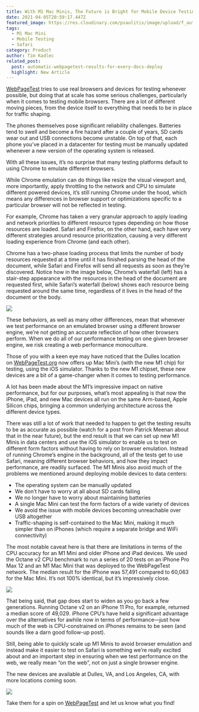 ```yaml
---
title: With M1 Mac Minis, The Future is Bright for Mobile Device Testing
date: 2021-04-05T20:59:17.447Z
featured_image: https://res.cloudinary.com/psaulitis/image/upload/f_auto,q_auto/v1617657017/M1_Mac_Mini_Cover_wkcaof.png
tags:
  - M1 Mac Mini
  - Mobile Testing
  - Safari
category: Product
author: Tim Kadlec
related_post:
  post: automatic-webpagetest-results-for-every-docs-deploy
  highlight: New Article
---
```

[WebPageTest](http://webpagetest.org/?__hstc=176883706.5eff1ae379776f547a1ff32a0f148c10.1594067722813.1617227833988.1617656500180.435&__hssc=176883706.1.1617656500180&__hsfp=3146337546) tries to use real browsers and devices for testing whenever possible, but doing that at scale has some serious challenges, particularly when it comes to testing mobile browsers. There are a lot of different moving pieces, from the device itself to everything that needs to be in place for traffic shaping.

The phones themselves pose significant reliability challenges. Batteries tend to swell and become a fire hazard after a couple of years, SD cards wear out and USB connections become unstable. On top of that, each phone you’ve placed in a datacenter for testing must be manually updated whenever a new version of the operating system is released.

With all these issues, it’s no surprise that many testing platforms default to using Chrome to emulate different browsers.

While Chrome emulation can do things like resize the visual viewport and, more importantly, apply throttling to the network and CPU to simulate different powered devices, it’s still running Chrome under the hood, which means any differences in browser support or optimizations specific to a particular browser will not be reflected in testing.

For example, Chrome has taken a very granular approach to apply loading and network priorities to different resource types depending on how those resources are loaded. Safari and Firefox, on the other hand, each have very different strategies around resource prioritization, causing a very different loading experience from Chrome (and each other).

Chrome has a two-phase loading process that limits the number of body resources requested at a time until it has finished parsing the head of the document, while Safari and Firefox will send all requests as soon as they’re discovered. Notice how in the image below, Chrome’s waterfall (left) has a stair-step appearance with the resources in the head of the document are requested first, while Safari’s waterfall (below) shows each resource being requested around the same time, regardless of it lives in the head of the document or the body.

![](https://res.cloudinary.com/psaulitis/image/upload/f_auto,q_auto/v1617656580/M1_Waterfall_xomw6m.png)

These behaviors, as well as many other differences, mean that whenever we test performance on an emulated browser using a different browser engine, we’re not getting an accurate reflection of how other browsers perform. When we do all of our performance testing on one given browser engine, we risk creating a web performance monoculture.

Those of you with a keen eye may have noticed that the Dulles location on [WebPageTest.org](http://webpagetest.org/?__hstc=176883706.5eff1ae379776f547a1ff32a0f148c10.1594067722813.1617227833988.1617656500180.435&__hssc=176883706.1.1617656500180&__hsfp=3146337546) now offers up Mac Mini’s (with the new M1 chip) for testing, using the iOS simulator. Thanks to the new M1 chipset, these new devices are a bit of a game-changer when it comes to testing performance.

A lot has been made about the M1’s impressive impact on native performance, but for our purposes, what’s most appealing is that now the iPhone, iPad, and new Mac devices all run on the same Arm-based, Apple Silicon chips, bringing a common underlying architecture across the different device types.

There was still a lot of work that needed to happen to get the testing results to be as accurate as possible (watch for a post from Patrick Meenan about that in the near future), but the end result is that we can set up new M1 Minis in data centers and use the iOS simulator to enable us to test on different form factors without having to rely on browser emulation. Instead of running Chrome’s engine in the background, all of the tests get to use Safari, meaning different browser behaviors, and how they impact performance, are readily surfaced. The M1 Minis also avoid much of the problems we mentioned around deploying mobile devices to data centers:

* The operating system can be manually updated
* We don’t have to worry at all about SD cards failing
* We no longer have to worry about maintaining batteries
* A single Mac Mini can test the form factors of a wide variety of devices
* We avoid the issue with mobile devices becoming unreachable over USB altogether
* Traffic-shaping is self-contained to the Mac Mini, making it much simpler than on iPhones (which require a separate bridge and WiFi connectivity)

The most notable caveat here is that there are limitations in terms of the CPU accuracy for an M1 Mini and older iPhone and iPad devices. We used the Octane v2 CPU benchmark to run a series of 20 tests on an iPhone Pro Max 12 and an M1 Mac Mini that was deployed to the WebPageTest network. The median result for the iPhone was 57,491 compared to 60,063 for the Mac Mini. It’s not 100% identical, but it’s impressively close.

![](https://res.cloudinary.com/psaulitis/image/upload/f_auto,q_auto/v1617656807/Octane_Scores_vl1rx9.png)

That being said, that gap does start to widen as you go back a few generations. Running Octane v2 on an iPhone 11 Pro, for example, returned a median score of 49,029. iPhone CPU’s have held a significant advantage over the alternatives for awhile now in terms of performance—just how much of the web is CPU-constrained on iPhones remains to be seen (and sounds like a darn good follow-up post).

Still, being able to quickly scale up M1 Minis to avoid browser emulation and instead make it easier to test on Safari is something we’re really excited about and an important step in ensuring when we test performance on the web, we really mean “on the web”, not on just a single browser engine.

The new devices are available at Dulles, VA, and Los Angeles, CA, with more locations coming soon.

![](https://res.cloudinary.com/psaulitis/image/upload/f_auto,q_auto/v1617656876/M1_Mini_ict7ft.gif)

Take them for a spin on [WebPageTest](http://www.webpagetest.org/?__hstc=176883706.5eff1ae379776f547a1ff32a0f148c10.1594067722813.1617227833988.1617656500180.435&__hssc=176883706.1.1617656500180&__hsfp=3146337546) and let us know what you find!